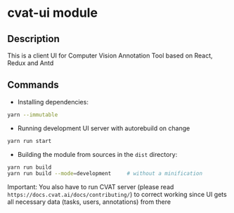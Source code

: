 # cvat-ui module

## Description

This is a client UI for Computer Vision Annotation Tool based on React, Redux and Antd

## Commands

- Installing dependencies:
```bash
yarn --immutable
```

- Running development UI server with autorebuild on change

```bash
yarn run start
```

- Building the module from sources in the `dist` directory:

```bash
yarn run build
yarn run build --mode=development     # without a minification
```

Important: You also have to run CVAT server (please read `https://docs.cvat.ai/docs/contributing/`)
to correct working since UI gets all necessary data (tasks, users, annotations) from there
